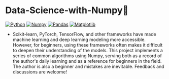 # Data-Science-with-Numpy🎈


[![Python](https://img.shields.io/badge/Python-3776AB?style=for-the-badge&logo=python&logoColor=white)](https://www.python.org/)
[![Numpy](https://img.shields.io/badge/Numpy-013243?style=for-the-badge&logo=numpy&logoColor=white)](https://numpy.org/)
[![Pandas](https://img.shields.io/badge/Pandas-150458?style=for-the-badge&logo=pandas&logoColor=white)](https://pandas.pydata.org/)
[![Matplotlib](https://img.shields.io/badge/Matplotlib-3776AB?style=for-the-badge&logo=python&logoColor=white)](https://matplotlib.org/)


- Scikit-learn, PyTorch, TensorFlow, and other frameworks have made machine learning and deep learning modeling more accessible. However, for beginners, using these frameworks often makes it difficult to deepen their understanding of the models. This project implements a series of common algorithms using Numpy, serving both as a record of the author's daily learning and as a reference for beginners in the field. The author is also a beginner and mistakes are inevitable. Feedback and discussions are welcome!
